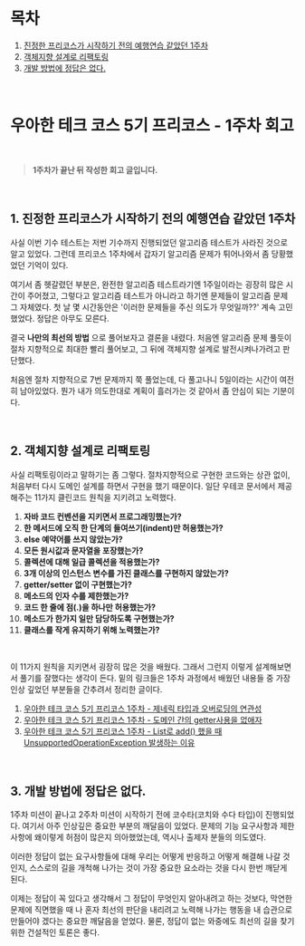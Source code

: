 # 목차

1. [진정한 프리코스가 시작하기 전의 예행연습 같았던 1주차](#1-진정한-프리코스가-시작하기-전의-예행연습-같았던-1주차) <br/>
2. [객체지향 설계로 리팩토링](#2-객체지향-설계로-리팩토링) <br/>
3. [개발 방법에 정답은 없다.](#3-개발-방법에-정답은-없다) <br/>

<br/>

# 우아한 테크 코스 5기 프리코스 - 1주차 회고

<br/>

> **1주차가 끝난 뒤 작성한 회고 글입니다.**

<br/>

## 1. 진정한 프리코스가 시작하기 전의 예행연습 같았던 1주차

사실 이번 기수 테스트는 저번 기수까지 진행되었던 알고리즘 테스트가 사라진 것으로 알고 있었다. 그런데 프리코스 1주차에서 갑자기 알고리즘 문제가 튀어나와서 좀 당황했었던 기억이 있다.



여기서 좀 헷갈렸던 부분은, 완전한 알고리즘 테스트라기엔 1주일이라는 굉장히 많은 시간이 주어졌고, 그렇다고 알고리즘 테스트가 아니라고 하기엔 문제들이 알고리즘 문제 그 자체였다. 첫 날 몇 시간동안은 '이러한 문제들을 주신 의도가 무엇일까??' 계속 고민했었다. 정답은 아무도 모른다. 



결국 **나만의 최선의 방법** 으로 풀어보자고 결론을 내렸다. 처음엔 알고리즘 문제 풀듯이 절차 지향적으로 최대한 빨리 풀어보고, 그 뒤에 객체지향 설계로 발전시켜나가려고 판단했다.



처음엔 절차 지향적으로 7번 문제까지 쭉 풀었는데, 다 풀고나니 5일이라는 시간이 여전히 남아있었다. 뭔가 내가 의도한대로 계획이 흘러가는 것 같아서 좀 안심이 되는 기분이다.

<br/>

## 2. 객체지향 설계로 리팩토링

사실 리팩토링이라고 말하기는 좀 그렇다. 절차지향적으로 구현한 코드와는 상관 없이, 처음부터 다시 도메인 설계를 하면서 구현을 했기 때문이다. 일단 우테코 문서에서 제공해주는 11가지 클린코드 원칙을 지키려고 노력했다. 

1. **자바 코드 컨벤션을 지키면서 프로그래밍했는가?**
2. **한 메서드에 오직 한 단계의 들여쓰기(indent)만 허용했는가?**
3. **else 예약어를 쓰지 않았는가?**
4. **모든 원시값과 문자열을 포장했는가?**
5. **콜렉션에 대해 일급 콜렉션을 적용했는가?**
6. **3개 이상의 인스턴스 변수를 가진 클래스를 구현하지 않았는가?**
7. **getter/setter 없이 구현했는가?**
8. **메소드의 인자 수를 제한했는가?**
9. **코드 한 줄에 점(.)을 하나만 허용했는가?**
10. **메소드가 한가지 일만 담당하도록 구현했는가?**
11. **클래스를 작게 유지하기 위해 노력했는가?**

<br/>

이 11가지 원칙을 지키면서 굉장히 많은 것을 배웠다. 그래서 그런지 이렇게 설계해보면서 풀기를 잘했다는 생각이 든다. 밑의 링크들은 1주차 과정에서 배웠던 내용들 중 가장 인상 깊었던 부분들을 간추려서 정리한 글이다.

1. [우아한 테크 코스 5기 프리코스 1주차 - 제네릭 타입과 오버로딩의 연관성](https://bit.ly/3Dd6uUS)
2. [우아한 테크 코스 5기 프리코스 1주차 - 도메인 간의 getter사용을 없애자](https://bit.ly/3DKNHSa)
3. [우아한 테크 코스 5기 프리코스 1주차 - List로 add() 했을 때 UnsupportedOperationException 발생하는 이유](https://bit.ly/3zvypyi)

<br/>

## 3. 개발 방법에 정답은 없다.

1주차 미션이 끝나고 2주차 미션이 시작하기 전에 코수타(코치와 수다 타입)이 진행되었다. 여기서 아주 인상깊은 중요한 부분의 깨달음이 있었다. 문제의 기능 요구사항과 제한사항에 왜이렇게 허점이 많은지 의아했었는데, 역시나 출제자 분들의 의도였다. 



이러한 정답이 없는 요구사항들에 대해 우리는 어떻게 반응하고 어떻게 해결해 나갈 것인지, 스스로의 길을 개척해 나가는 것이 가장 중요한 요소라는 것을 다시 한번 깨닫게 된다. 



이제는 정답이 꼭 있다고 생각해서 그 정답이 무엇인지 알아내려고 하는 것보다, 막연한 문제에 직면했을 때 나 혼자 최선의 판단을 내리려고 노력해 나가는 행동을 내 습관으로 만들어야 겠다는 중요한 깨달음을 얻었다. 물론, 정답이 없는 와중에도 최선의 길을 찾기위한 건설적인 토론은 좋다.